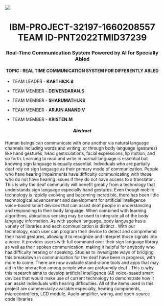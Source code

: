 <a>
 <img src="https://i.postimg.cc/26sSR81C/gallery2.png">
</a>

<h1 align="center">IBM-PROJECT-32197-1660208557 TEAM ID-PNT2022TMID37239</h1>
<h3 align="center">Real-Time Communication System Powered by AI for Specially Abled </h3>
<h4 align="center">TOPIC : REAL TIME COMMUNICATION SYSTEM FOR DIFFERENTLY ABLED</h4>


- TEAM LEADER - **KARTHICK.B**

- TEAM MEMBER - **DEIVENDARAN.S**

- TEAM MEMBER - **SHARUMATHI.KS**

- TEAM MEMBER - **ARJUN ANAND.V**

- TEAM MEMBER - **KRISTEN.M**






<h5 align="center"> Abstract</h5>
Human beings can communicate with one another via natural language channels including words and writing, or through body language (gestures) like hand gestures, head gesticulations, facial expressions, lip motion, and so forth. Learning to read and write in normal language is essential but knowing sign language is equally essential. Individuals who are partially deaf rely on sign language as their primary mode of communication. People who have hearing impairments have difficulty communicating with those who do not have hearing issues if they do not have access to a translator . This is why the deaf community will benefit greatly from a technology that understands sign language especially hand gestures. Even though mobile technology is rapidly evolving and becoming incredible, there has been little technological advancement and development for artificial intelligence voice-based smart devices that can assist deaf people in understanding and responding to their body language. When combined with learning algorithms, ubiquitous sensing may be used to integrate all of the body language information. As with spoken language, body language has a variety of libraries and each communication is distinct . With our technology, each user can program their device to detect and comprehend their hand gestures, allowing it to recognize and interpret those signals into a voice. It provides users with full command over their sign language library as well as their spoken communication, making it helpful for anybody who has difficulty hearing or speaking. Studies to investigate ways of bridging this breakdown in communication for the deaf have been in progress, with more to come. There are now available stand-alone tools and apps that may aid in the interaction among people who are profoundly deaf . This is why this research aims to develop artificial intelligence (AI) voice-based smart devices that would make use of current technology to demonstrate how it can assist individuals with hearing difficulties. All of the items used in this project are commercially available especially, hearing components, microcontrollers, LCD module, Audio amplifier, wiring, and open-source code libraries

